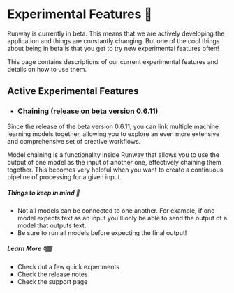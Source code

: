 # Experimental Features 🧪

Runway is currently in beta. This means that we are actively developing the application and things are constantly changing. But one of the cool things about being in beta is that you get to try new experimental features often! 

This page contains descriptions of our current experimental features and details on how to use them.

## Active Experimental Features

- ### Chaining (release on beta version 0.6.11)

Since the release of the beta version 0.6.11, you can link multiple machine learning models together, allowing you to explore an even more extensive and comprehensive set of creative workflows.

Model chaining is a functionality inside Runway that allows you to use the output of one model as the input of another one, effectively chaining them together. This becomes very helpful when you want to create a continuous pipeline of processing for a given input. 

##### Things to keep in mind 🧠
- Not all models can be connected to one another. For example, if one model expects text as an input you'll only be able to send the output of a model that outputs text. 
- Be sure to run all models before expecting the final output!

##### Learn More 👇🏽
- Check out a few quick experiments
- Check the release notes
- Check the support page
